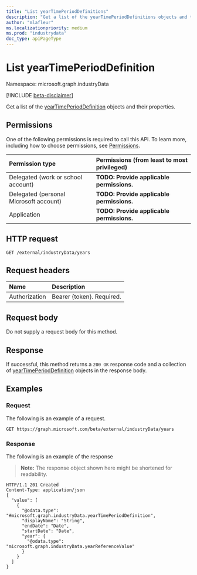 ```yaml
---
title: "List yearTimePeriodDefinitions"
description: "Get a list of the yearTimePeriodDefinitions objects and their properties."
author: "mlafleur"
ms.localizationpriority: medium
ms.prod: "industrydata"
doc_type: apiPageType
---
```


# List yearTimePeriodDefinition

Namespace: microsoft.graph.industryData

[!INCLUDE [beta-disclaimer](../../includes/beta-disclaimer.md)]

Get a list of the [yearTimePeriodDefinition](../resources/industrydata-yearTimePeriodDefinition.md) objects and their properties.

## Permissions

One of the following permissions is required to call this API. To learn more, including how to choose permissions, see [Permissions](/graph/permissions-reference).

| Permission type                        | Permissions (from least to most privileged) |
| :------------------------------------- | :------------------------------------------ |
| Delegated (work or school account)     | **TODO: Provide applicable permissions.**   |
| Delegated (personal Microsoft account) | **TODO: Provide applicable permissions.**   |
| Application                            | **TODO: Provide applicable permissions.**   |

## HTTP request

<!-- {
  "blockType": "ignored"
}
-->

```http
GET /external/industryData/years
```

## Request headers

| Name          | Description               |
| :------------ | :------------------------ |
| Authorization | Bearer {token}. Required. |

## Request body

Do not supply a request body for this method.

## Response

If successful, this method returns a `200 OK` response code and a collection of [yearTimePeriodDefinition](../resources/industrydata-yearTimePeriodDefinition.md) objects in the response body.

## Examples

### Request

The following is an example of a request.

<!-- {
  "blockType": "request",
  "name": "list_yeartimeperioddefinition"
}
-->

```http
GET https://graph.microsoft.com/beta/external/industryData/years
```

### Response

The following is an example of the response

> **Note:** The response object shown here might be shortened for readability.

<!-- {
  "blockType": "response",
  "truncated": true,
  "@odata.type": "Collection(microsoft.graph.industryData.yearTimePeriodDefinition)"
}
-->

```http
HTTP/1.1 201 Created
Content-Type: application/json
{
  "value": [
    {
      "@odata.type": "#microsoft.graph.industryData.yearTimePeriodDefinition",
      "displayName": "String",
      "endDate": "Date",
      "startDate": "Date",
      "year": {
        "@odata.type": "microsoft.graph.industryData.yearReferenceValue"
      }
    }
  ]
}
```
